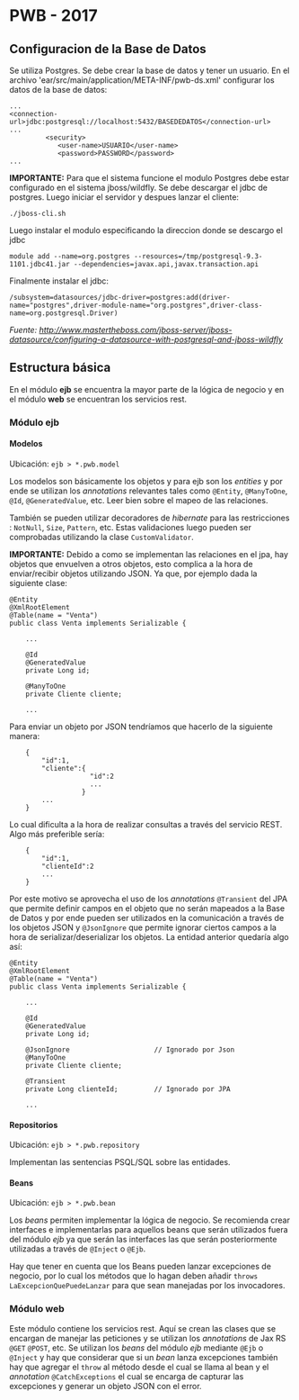 # PWB - 2017
## Configuracion de la Base de Datos

Se utiliza Postgres. Se debe crear la base de datos y tener un usuario.  En el archivo 'ear/src/main/application/META-INF/pwb-ds.xml' configurar los datos de la base de datos:

```
...
<connection-url>jdbc:postgresql://localhost:5432/BASEDEDATOS</connection-url>
...
         <security>
            <user-name>USUARIO</user-name>
            <password>PASSWORD</password>
...

```

**IMPORTANTE:** Para que el sistema funcione el modulo Postgres debe estar configurado en el sistema jboss/wildfly. Se debe descargar el jdbc de postgres. Luego iniciar el servidor y despues lanzar el cliente:

```
./jboss-cli.sh
```

Luego instalar el modulo especificando la direccion donde se descargo el jdbc

``` 
module add --name=org.postgres --resources=/tmp/postgresql-9.3-1101.jdbc41.jar --dependencies=javax.api,javax.transaction.api
```

Finalmente instalar el jdbc:

```
/subsystem=datasources/jdbc-driver=postgres:add(driver-name="postgres",driver-module-name="org.postgres",driver-class-name=org.postgresql.Driver)
```

*Fuente: http://www.mastertheboss.com/jboss-server/jboss-datasource/configuring-a-datasource-with-postgresql-and-jboss-wildfly*

## Estructura básica
En el módulo **ejb** se encuentra la mayor parte de la lógica de negocio y en el módulo **web** se encuentran los servicios rest.

### Módulo ejb

#### Modelos
Ubicación: `ejb > *.pwb.model`

Los modelos son básicamente los objetos y para ejb son los *entities* y por ende se utilizan los *annotations* relevantes tales como `@Entity`, `@ManyToOne`, `@Id`, `@GeneratedValue`, etc. Leer bien sobre el mapeo de las relaciones.

También se pueden utilizar decoradores de *hibernate* para las restricciones : `NotNull`, `Size`, `Pattern`, etc. Estas validaciones luego pueden ser comprobadas utilizando la clase `CustomValidator`.

**IMPORTANTE:** Debido a como se implementan las relaciones en el jpa, hay objetos que envuelven a otros objetos, esto complica a la hora de enviar/recibir objetos utilizando JSON. Ya que, por ejemplo dada la siguiente clase:

```
@Entity
@XmlRootElement
@Table(name = "Venta")
public class Venta implements Serializable {
    
    ...

    @Id
    @GeneratedValue    
	private Long id;
    
    @ManyToOne    
    private Cliente cliente;    

    ...

```

Para enviar un objeto por JSON tendríamos que hacerlo de la siguiente manera:

```
	{
		"id":1,
		"cliente":{
					"id":2
					...
				  }
		...
	}
```

Lo cual dificulta a la hora de realizar consultas a través del servicio REST. Algo más preferible sería:

```
	{
		"id":1,
		"clienteId":2
		...
	}
```

Por este motivo se aprovecha el uso de los *annotations* `@Transient` del JPA que permite definir campos en el objeto que no serán mapeados a la Base de Datos y por ende pueden ser utilizados en la comunicación a través de los objetos JSON y `@JsonIgnore` que permite ignorar ciertos campos a la hora de serializar/deserializar los objetos. La entidad anterior quedaría algo así:

```
@Entity
@XmlRootElement
@Table(name = "Venta")
public class Venta implements Serializable {
    
    ...

    @Id
    @GeneratedValue    
	private Long id;
    
	@JsonIgnore 					// Ignorado por Json
    @ManyToOne    
    private Cliente cliente;    

	@Transient
	private Long clienteId;			// Ignorado por JPA

    ...

```

#### Repositorios
Ubicación: `ejb > *.pwb.repository`

Implementan las sentencias PSQL/SQL sobre las entidades.

#### Beans
Ubicación: `ejb > *.pwb.bean`

Los *beans* permiten implementar la lógica de negocio. Se recomienda crear interfaces e implementarlas para aquellos beans que serán utilizados fuera del módulo *ejb* ya que serán las interfaces las que serán posteriormente utilizadas a través de `@Inject` o `@Ejb`.

Hay que tener en cuenta que los Beans pueden lanzar excepciones de negocio, por lo cual los métodos que lo hagan deben añadir `throws LaExcepcionQuePuedeLanzar` para que sean manejadas por los invocadores.

### Módulo web

Este módulo contiene los servicios rest. Aquí se crean las clases que se encargan de manejar las peticiones y se utilizan los *annotations* de Jax RS `@GET` `@POST`, etc. Se utilizan los *beans* del módulo *ejb* mediante `@Ejb` o `@Inject` y hay que considerar que si un *bean* lanza excepciones también hay que agregar el `throw` al método desde el cual se llama al bean y el *annotation* `@CatchExceptions` el cual se encarga de capturar las excepciones y generar un objeto JSON con el error.


